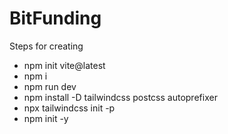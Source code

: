 # BitFunding

Steps for creating
- npm init vite@latest
- npm i
- npm run dev
- npm install -D tailwindcss postcss autoprefixer
- npx tailwindcss init -p
- npm init -y
